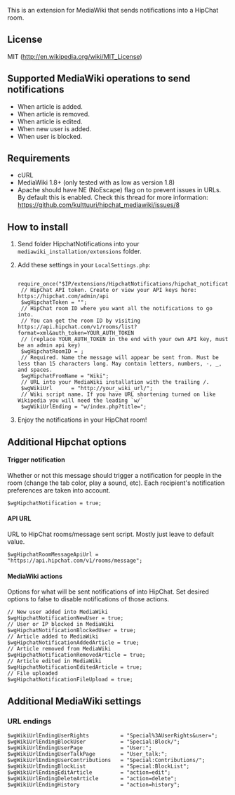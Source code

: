 This is an extension for MediaWiki that sends notifications into a HipChat room.

## License

MIT (http://en.wikipedia.org/wiki/MIT_License)

## Supported MediaWiki operations to send notifications

- When article is added.
- When article is removed.
- When article is edited.
- When new user is added.
- When user is blocked.

## Requirements

- cURL
- MediaWiki 1.8+ (only tested with as low as version 1.8)
- Apache should have NE (NoEscape) flag on to prevent issues in URLs. By default this is enabled. Check this thread for more information: https://github.com/kulttuuri/hipchat_mediawiki/issues/8

## How to install

1. Send folder HipchatNotifications into your `mediawiki_installation/extensions` folder.
2. Add these settings in your `LocalSettings.php`:

		require_once("$IP/extensions/HipchatNotifications/hipchat_notifications.php");
		// HipChat API token. Create or view your API keys here: https://hipchat.com/admin/api
		$wgHipchatToken = "";
		// HipChat room ID where you want all the notifications to go into. 
		// You can get the room ID by visiting https://api.hipchat.com/v1/rooms/list?format=xml&auth_token=YOUR_AUTH_TOKEN
		// (replace YOUR_AUTH_TOKEN in the end with your own API key, must be an admin api key)
		$wgHipchatRoomID = ;
		// Required. Name the message will appear be sent from. Must be less than 15 characters long. May contain letters, numbers, -, _, and spaces.
		$wgHipchatFromName = "Wiki";
		// URL into your MediaWiki installation with the trailing /.
		$wgWikiUrl		= "http://your_wiki_url/";
		// Wiki script name. If you have URL shortening turned on like Wikipedia you will need the leading `w/`
		$wgWikiUrlEnding = "w/index.php?title=";

3. Enjoy the notifications in your HipChat room!


## Additional Hipchat options

#### Trigger notification
Whether or not this message should trigger a notification for people in the room (change the tab color, play a sound, etc). Each recipient's notification preferences are taken into account.

	$wgHipchatNotification = true;

#### API URL
URL to HipChat rooms/message sent script. Mostly just leave to default value.

	$wgHipchatRoomMessageApiUrl = "https://api.hipchat.com/v1/rooms/message";

#### MediaWiki actions 
Options for what will be sent notifications of into HipChat. Set desired options to false to disable notifications of those actions.

	// New user added into MediaWiki
	$wgHipchatNotificationNewUser = true;
	// User or IP blocked in MediaWiki
	$wgHipchatNotificationBlockedUser = true;
	// Article added to MediaWiki
	$wgHipchatNotificationAddedArticle = true;
	// Article removed from MediaWiki
	$wgHipchatNotificationRemovedArticle = true;
	// Article edited in MediaWiki
	$wgHipchatNotificationEditedArticle = true;
	// File uploaded
	$wgHipchatNotificationFileUpload = true;
	
## Additional MediaWiki settings
### URL endings

	$wgWikiUrlEndingUserRights          = "Special%3AUserRights&user=";
	$wgWikiUrlEndingBlockUser           = "Special:Block/";
	$wgWikiUrlEndingUserPage            = "User:";
	$wgWikiUrlEndingUserTalkPage        = "User_talk:";
	$wgWikiUrlEndingUserContributions   = "Special:Contributions/";
	$wgWikiUrlEndingBlockList           = "Special:BlockList";
	$wgWikiUrlEndingEditArticle         = "action=edit";
	$wgWikiUrlEndingDeleteArticle       = "action=delete";
	$wgWikiUrlEndingHistory             = "action=history";